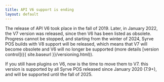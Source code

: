 ```yaml
---
title: API V6 support is ending
layout: default
---
```

The release of API V6 took place in the fall of 2019.
Later, in January 2022, the V7 version was released, since then V6 has been listed as obsolete.
Progress cannot be stopped, and starting from the winter of 2024, Syrve POS builds with V8 support will be released,
which means that V7 will become obsolete and V6 will no longer be supported
(more details [version control]({{ site.baseurl }}/versioning.html)).

If you still have plugins on V6, now is the time to move them to V7.
this version is supported by all Syrve POS released since January 2020 (7.9+),
and will be supported until the fall of 2025.